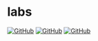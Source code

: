 # labs

[![GitHub](https://img.shields.io/github/license/BasicEC/haskell-practice)](https://github.com/BasicEC/haskell-practice/blob/main/LICENSE)
[![GitHub](https://img.shields.io/badge/doc-haddoc-blue)](https://basicec.github.io/haskell-practice/haddock/index.html)
[![GitHub](https://img.shields.io/badge/doc-api-blue)](https://github.com/BasicEC/haskell-practice/blob/gh-pages/md/index.md)
